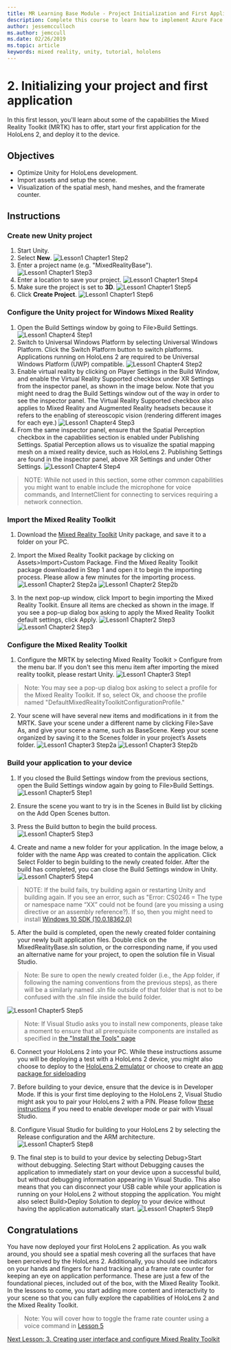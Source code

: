 ```yaml
---
title: MR Learning Base Module - Project Initialization and First Application
description: Complete this course to learn how to implement Azure Face Recognition within a mixed reality application.
author: jessemcculloch
ms.author: jemccull
ms.date: 02/26/2019
ms.topic: article
keywords: mixed reality, unity, tutorial, hololens
---
```


# 2. Initializing your project and first application

In this first lesson, you'll learn about some of the capabilities the Mixed Reality Toolkit (MRTK) has to offer, start your first application for the HoloLens 2, and deploy it to the device.

## Objectives

* Optimize Unity for HoloLens development.
* Import assets and setup the scene.
* Visualization of the spatial mesh, hand meshes, and the framerate counter.

## Instructions

### Create new Unity project

1. Start Unity.
2. Select **New**.
![Lesson1 Chapter1 Step2](images/Lesson1Chapter1Step2.JPG)
3. Enter a project name (e.g. "MixedRealityBase").
![Lesson1 Chapter1 Step3](images/Lesson1Chapter1Step3.JPG)
4. Enter a location to save your project.
![Lesson1 Chapter1 Step4](images/Lesson1Chapter1Step4.JPG)
5. Make sure the project is set to **3D**.
![Lesson1 Chapter1 Step5](images/Lesson1Chapter1Step5.JPG)
6. Click **Create Project**.
![Lesson1 Chapter1 Step6](images/Lesson1Chapter1Step6.JPG)

### Configure the Unity project for Windows Mixed Reality

1. Open the Build Settings window by going to File>Build Settings.
![Lesson1 Chapter4 Step1](images/Lesson1Chapter4Step1.JPG)
2. Switch to Universal Windows Platform by selecting Universal Windows Platform. Click the Switch Platform button to switch platforms. Applications running on HoloLens 2 are required to be Universal Windows Platform (UWP) compatible.
![Lesson1 Chapter4 Step2](images/Lesson1Chapter4Step2.JPG)
3. Enable virtual reality by clicking on Player Settings in the Build Window, and enable the Virtual Reality Supported checkbox under XR Settings from the inspector panel, as shown in the image below. Note that you might need to drag the Build Settings window out of the way in order to see the inspector panel. The Virtual Reality Supported checkbox also applies to Mixed Reality and Augmented Reality headsets because it refers to the enabling of stereoscopic vision (rendering different images for each eye.)
![Lesson1 Chapter4 Step3](images/Lesson1Chapter4Step3.JPG)
4. From the same inspector panel, ensure that the Spatial Perception checkbox in the capabilities section is enabled under Publishing Settings. Spatial Perception allows us to visualize the spatial mapping mesh on a mixed reality device, such as HoloLens 2. Publishing Settings are found in the inspector panel, above XR Settings and under Other Settings.
![Lesson1 Chapter4 Step4](images/Lesson1Chapter4Step4.JPG)

> NOTE: While not used in this section, some other common capabilities you might want to enable include the microphone for voice commands, and InternetClient for connecting to services requiring a network connection.

### Import the Mixed Reality Toolkit

1. Download the [Mixed Reality Toolkit](https://github.com/Microsoft/MixedRealityToolkit-Unity/releases/download/v2.0.0-RC1/Microsoft.MixedReality.Toolkit.Unity.Foundation-v2.0.0-RC1.unitypackage) Unity package, and save it to a folder on your PC.

2. Import the Mixed Reality Toolkit package by clicking on Assets>Import>Custom Package. Find the Mixed Reality Toolkit package downloaded in Step 1 and open it to begin the importing process. Please allow a few minutes for the importing process.
    ![Lesson1 Chapter2 Step2a](images/Lesson1Chapter2Step2a.JPG)
    ![Lesson1 Chapter2 Step2b](images/Lesson1Chapter2Step2b.JPG)

3. In the next pop-up window, click Import to begin importing the Mixed Reality Toolkit. Ensure all items are checked as shown in the image. If you see a pop-up dialog box asking to apply the Mixed Reality Toolkit default settings, click Apply.
    ![Lesson1 Chapter2 Step3](images/Lesson1Chapter2Step3.JPG)
    ![Lesson1 Chapter2 Step3](images/Lesson1Chapter2Step3b.JPG)

### Configure the Mixed Reality Toolkit

1. Configure the MRTK by selecting Mixed Reality Toolkit > Configure from the menu bar. If you don't see this menu item after importing the mixed reality toolkit, please restart Unity.
  ![Lesson1 Chapter3 Step1](images/Lesson1Chapter3Step1.JPG)

  > Note: You may see a pop-up dialog box asking to select a profile for the Mixed Reality Toolkit. If so, select Ok, and choose the profile named "DefaultMixedRealityToolkitConfigurationProfile."

2. Your scene will have several new items and modifications in it from the MRTK. Save your scene under a different name by clicking File>Save As, and give your scene a name, such as BaseScene. Keep your scene organized by saving it to the Scenes folder in your project’s Assets folder.
  ![Lesson1 Chapter3 Step2a](images/Lesson1Chapter3Step2a.JPG)
  ![Lesson1 Chapter3 Step2b](images/Lesson1Chapter3Step2b.JPG)

### Build your application to your device

1. If you closed the Build Settings window from the previous sections, open the Build Settings window again by going to File>Build Settings.
    ![Lesson1 Chapter5 Step1](images/Lesson1Chapter5Step1.JPG)

2. Ensure the scene you want to try is in the Scenes in Build list by clicking on the Add Open Scenes button.

3. Press the Build button to begin the build process.
    ![Lesson1 Chapter5 Step3](images/Lesson1Chapter5Step3.JPG)

4. Create and name a new folder for your application. In the image below, a folder with the name App was created to contain the application. Click Select Folder to begin building to the newly created folder. After the build has completed, you can close the Build Settings window in Unity. 
    ![Lesson1 Chapter5 Step4](images/Lesson1Chapter5Step4.JPG)

  > NOTE: If the build fails, try building again or restarting Unity and building again. If you see an error, such as "Error: CS0246 = The type or namespace name “XX” could not be found (are you missing a using directive or an assembly reference?). If so, then you might need to install [Windows 10 SDK (10.0.18362.0)](<https://developer.microsoft.com/en-us/windows/downloads/windows-10-sdk>)
  >

5. After the build is completed, open the newly created folder containing your newly built application files. Double click on the MixedRealityBase.sln solution, or the corresponding name, if you used an alternative name for your project, to open the solution file in Visual Studio.

  > Note: Be sure to open the newly created folder (i.e., the App folder, if following the naming conventions from the previous steps), as there will be a similarly named .sln file outside of that folder that is not to be confused with the .sln file inside the build folder. 

![Lesson1 Chapter5 Step5](images/Lesson1Chapter5Step5.JPG)

  > Note: If Visual Studio asks you to install new components, please take a moment to ensure that all prerequisite components are installed as specified in [the "Install the Tools" page](install-the-tools.md)

6. Connect your HoloLens 2 into your PC. While these instructions assume you will be deploying a test with a HoloLens 2 device, you might also choose to deploy to the [HoloLens 2 emulator](using-the-hololens-emulator.md) or choose to create an [app package for sideloading](<https://docs.microsoft.com/en-us/windows/uwp/packaging/packaging-uwp-apps>)

7. Before building to your device, ensure that the device is in Developer Mode. If this is your first time deploying to the HoloLens 2, Visual Studio might ask you to pair your HoloLens 2 with a PIN. Please follow [these instructions](https://docs.microsoft.com/en-us/windows/mixed-reality/using-visual-studio) if you need to enable developer mode or pair with Visual Studio.

8. Configure Visual Studio for building to your HoloLens 2 by selecting the Release configuration and the ARM architecture.
    ![Lesson1 Chapter5 Step8](images/Lesson1Chapter5Step8.JPG)

9. The final step is to build to your device by selecting Debug>Start without debugging. Selecting Start without Debugging causes the application to immediately start on your device upon a successful build, but without debugging information appearing in Visual Studio. This also means that you can disconnect your USB cable while your application is running on your HoloLens 2 without stopping the application. You might also select Build>Deploy Solution to deploy to your device without having the application automatically start.
    ![Lesson1 Chapter5 Step9](images/Lesson1Chapter5Step9.JPG)

## Congratulations

You have now deployed your first HoloLens 2 application. As you walk around, you should see a spatial mesh covering all the surfaces that have been perceived by the HoloLens 2. Additionally, you should see indicators on your hands and fingers for hand tracking and a frame rate counter for keeping an eye on application performance. These are just a few of the foundational pieces, included out of the box, with the Mixed Reality Toolkit. In the lessons to come, you start adding more content and interactivity to your scene so that you can fully explore the capabilities of HoloLens 2 and the Mixed Reality Toolkit.

>Note: You will cover how to toggle the frame rate counter using a voice command in [Lesson 5](mrlearning-base-ch5.md)

[Next Lesson: 3. Creating user interface and configure Mixed Reality Toolkit ](mrlearning-base-ch2.md)
